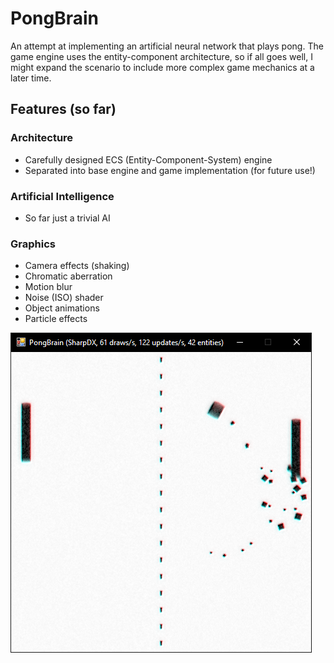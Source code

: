 # PongBrain

An attempt at implementing an artificial neural network that plays pong. The game engine uses the entity-component architecture, so if all goes well, I might expand the scenario to include more complex game mechanics at a later time.

## Features (so far)

### Architecture
* Carefully designed ECS (Entity-Component-System) engine
* Separated into base engine and game implementation (for future use!)

### Artificial Intelligence
* So far just a trivial AI

### Graphics
* Camera effects (shaking)
* Chromatic aberration
* Motion blur
* Noise (ISO) shader
* Object animations
* Particle effects


![PongBrain in action!](img/Screenshot4.png "PongBrain in action!")
